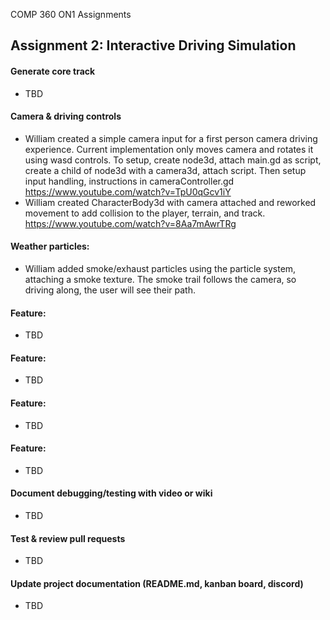COMP 360 ON1 Assignments


## Assignment 2: Interactive Driving Simulation

#### Generate core track
- TBD

#### Camera & driving controls
- William created a simple camera input for a first person camera driving experience. Current implementation only moves camera and rotates it using wasd controls. To setup, create node3d, attach main.gd as script, create a child of node3d with a camera3d, attach script. Then setup input handling, instructions in cameraController.gd https://www.youtube.com/watch?v=TpU0qGcv1iY
- William created CharacterBody3d with camera attached and reworked movement to add collision to the player, terrain, and track. https://www.youtube.com/watch?v=8Aa7mAwrTRg

#### Weather particles: 
- William added smoke/exhaust particles using the particle system, attaching a smoke texture. The smoke trail follows the camera, so driving along, the user will see their path.

#### Feature: 
- TBD

#### Feature: 
- TBD

#### Feature: 
- TBD

#### Feature: 
- TBD

#### Document debugging/testing with video or wiki
- TBD

#### Test & review pull requests
- TBD

#### Update project documentation (README.md, kanban board, discord)
- TBD

